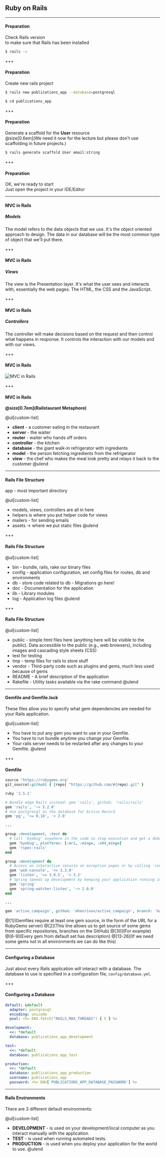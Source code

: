 ## Ruby on Rails

---

#### Preparation

Check Rails version <br>to make sure that Rails has been installed

```bash
$ rails -v
```

+++

#### Preparation

Create new rails project

```bash
$ rails new publications_app --database=postgresql
```

```bash
$ cd publications_app
```

+++

#### Preparation

Generate a scaffold for the **User** resource <br>
@size[0.6em](We need it now for the lecture but please don't use scaffolding in future projects.)

```bash
$ rails generate scaffold User email:string
```

+++

#### Preparation

OK, we're ready to start<br>
Just open the project in your IDE/Editor

---

#### MVC in Rails

##### **Models**<br>
The model refers to the data objects that we use. 
It's the object oriented approach to design. 
The data in our database will be the most common type of object that we'll put there.

+++

#### MVC in Rails

##### **Views**<br>
The view is the Presentation layer. 
It's what the user sees and interacts with, essentially the web pages. 
The HTML, the CSS and the JavaScript.

+++

#### MVC in Rails

##### **Controllers**<br>
The controller will make decisions based on the request and then control what happens in response. 
It controls the interaction with our models and with our views.

+++

#### MVC in Rails

![MVC in Rails](assets/images/mvc_rails_dia.png)

+++

#### MVC in Rails

**@size[0.7em](Railstaurant Metaphore)**

@ul[custom-list]
  - **client** - a customer eating in the restaurant
  - **server** - the waiter
  - **router** - waiter who hands off orders
  - **controller** - the kitchen
  - **database** - the giant walk-in refrigerator with ingredients
  - **model** - the person fetching ingredients from the refrigerator
  - **view** - the chef who makes the meal look pretty and relays it back to the customer
@ulend

---

#### Rails File Structure

app - most important directory

@ul[custom-list]
  - models, views, controllers are all in here
  - helpers is where you put helper code for views
  - mailers - for sending emails
  - assets -> where we put static files
@ulend

+++

#### Rails File Structure

@ul[custom-list]
  - bin - bundle, rails, rake our binary files
  - config - application configuration, set config files for routes, db and environments
  - db - store code related to db - Migrations go here!
  - doc - Documentation for the application
  - lib - Library modules
  - log - Application log files
@ulend

+++

#### Rails File Structure

@ul[custom-list]
  - public - simple html files here (anything here will be visible to the public). Data accessible to the public (e.g., web browsers), including images and cascading style sheets (CSS)
  - test for testing
  - tmp - temp files for rails to store stuff
  - vendor - Third-party code such as plugins and gems, much less used because of gems
  - README - A brief description of the application
  - Rakefile - Utility tasks available via the rake command
@ulend

---

#### Gemfile and Gemfile.lock

These files allow you to specify what gem dependencies are needed for your Rails application.

@ul[custom-list]
  - You have to put any gem you want to use in your Gemfile. 
  - You have to run bundle anytime you change your Gemfile. 
  - Your rails server needs to be restarted after any changes to your Gemfile.
@ulend

+++

#### Gemfile

```ruby
source 'https://rubygems.org'
git_source(:github) { |repo| "https://github.com/#{repo}.git" }

ruby '2.5.1'

# Bundle edge Rails instead: gem 'rails', github: 'rails/rails'
gem 'rails', '~> 5.2.0'
# Use postgresql as the database for Active Record
gem 'pg', '>= 0.18', '< 2.0'

...

group :development, :test do
  # Call 'byebug' anywhere in the code to stop execution and get a debugger console
  gem 'byebug', platforms: [:mri, :mingw, :x64_mingw]
  gem 'rspec-rails'
end

group :development do
  # Access an interactive console on exception pages or by calling 'console' anywhere in the code.
  gem 'web-console', '>= 3.3.0'
  gem 'listen', '>= 3.0.5', '< 3.2'
  # Spring speeds up development by keeping your application running in the background. Read more: https://github.com/rails/spring
  gem 'spring'
  gem 'spring-watcher-listen', '~> 2.0.0'
end

...

gem 'active_campaign', github: 'mhenrixon/active_campaign', branch: 'master'
```
@[1](Gemfiles require at least one gem source, in the form of the URL for a RubyGems server)
@[2](This line allows us to get source of some gems from specific repositories, branches on the GitHub)
@[30](For example)
@[6-9](Every gem from default set has description)
@[13-26](If we need some gems not in all environments we can do like this)

---

#### Configuring a Database

Just about every Rails application will interact with a database.
The database to use is specified in a configuration file, `config/database.yml`.

+++

#### Configuring a Database

```yml
default: &default
  adapter: postgresql
  encoding: unicode
  pool: <%= ENV.fetch("RAILS_MAX_THREADS") { 5 } %>

development:
  <<: *default
  database: publications_app_development

test:
  <<: *default
  database: publications_app_test

production:
  <<: *default
  database: publications_app_production
  username: publications_app
  password: <%= ENV['PUBLICATIONS_APP_DATABASE_PASSWORD'] %>
```

---

#### Rails Environments

There are 3 different default environments:

@ul[custom-list]
- **DEVELOPMENT** - is used on your development/local computer as you interact manually with the application.
- **TEST** - is used when running automated tests.
- **PRODUCTION** - is used when you deploy your application for the world to use.
@ulend
